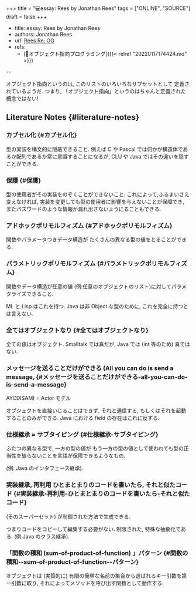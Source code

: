 +++
title = "💻essay: Rees by Jonathan Rees"
tags = ["ONLINE", "SOURCE"]
draft = false
+++

-   title: essay: Rees by Jonathan Rees
-   authors: Jonathan Rees
-   url:  [Rees Re: OO](http://practical-scheme.net/trans/reesoo-j.html#)
-   refs:
    -   [📝オブジェクト指向プログラミング]({{< relref "20220117174424.md" >}})

--

オブジェクト指向というのは, このリストのいろいろなサブセットとして 定義されているようだ. つまり, 「オブジェクト指向」というのはちゃんと定義された概念ではない!


## Literature Notes {#literature-notes}


### カプセル化 {#カプセル化}

型の実装を構文的に隠蔽できること. 例えば C や Pascal では何かが構造体であるか配列であるか常に意識することになるが, CLU や Java ではその違いを隠すことができる.


### 保護 {#保護}

型の使用者がその実装をのぞくことができないこと. これによって,ふるまいさえ変えなければ, 実装を変更しても型の使用者に影響を与えないことが保障でき, またパスワードのような情報が漏れ出さないようにることもできる.


### アドホックポリモルフィズム {#アドホックポリモルフィズム}

関数やパラメータつきデータ構造が たくさんの異なる型の値をとることができる.


### パラメトリックポリモルフィズム {#パラメトリックポリモルフィズム}

関数やデータ構造が任意の値 (例:任意のオブジェクトのリスト)に対してパラメタライズできること.

ML と Lisp はこれを持つ. Java は非 Object な型のために, これを完全に持つとは言えない.


### 全てはオブジェクトなり {#全てはオブジェクトなり}

全ての値はオブジェクト. Smalltalk では真だが, Java では (int 等のため) 真ではない.


### メッセージを送ることだけができる (All you can do is send a message, {#メッセージを送ることだけができる-all-you-can-do-is-send-a-message}

AYCDISAM) = Actor モデル

オブジェクトを直接いじることはできず, それと通信する, もしくはそれを起動することのみができる. Java における field の存在はこれに反する.


### 仕様継承 = サブタイピング {#仕様継承-サブタイピング}

ふたつの異なる型で, 一方の型の値が もう一方の型の値として使われても型の正当性を破らないことを言語が保障できるようなもの.

(例: Java のインタフェース継承).


### 実装継承, 再利用 ひとまとまりのコードを書いたら, それと似たコード {#実装継承-再利用-ひとまとまりのコードを書いたら-それと似たコード}

(そのスーパーセット) が制御された方法で生成できる.

つまりコードをコピーして編集する必要がない. 制限された, 特殊な抽象化である. (例:Java のクラス継承).


### 「関数の積和 (sum-of-product-of-function) 」パターン {#関数の積和--sum-of-product-of-function--パターン}

オブジェクトは (実質的に) 有限の簡単な名前の集合から選ばれるキー引数を第一引数に取り, それによってメソッドを呼び出す関数として動作する.
